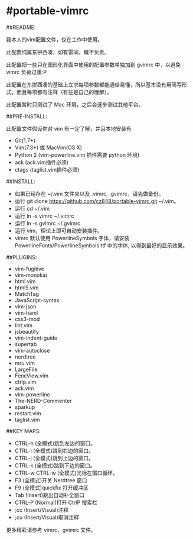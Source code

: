 #portable-vimrc
=========

##README:

我本人的vim配置文件，仅在工作中使用。

此配置纯属东拼西凑，如有雷同，概不负责。

此配置把一些只在图形化界面中使用的配置参数单独加到 gvimrc 中，以避免 vimrc 负荷过重:P

此配置在东拼西凑的基础上立求每项参数都能通俗易懂，所以基本没有用简写形式，而且每项都有注释（有些是自己的理解）。

此配置暂时只测试了 Mac 环境，之后会逐步测试其他平台。

##PRE-INSTALL:

此配置文件假设你对 vim 有一定了解，并且本地安装有

- Git(1.7+)
- Vim(7.3+) 或 MacVim(OS X)
- Python 2 (vim-powerline.vim 插件需要 python 环境)
- ack (ack.vim插件必须)
- ctags (taglist.vim插件必须)

##INSTALL:

- 如果已经存在 ~/.vim 文件夹以及 .vimrc, .gvimrc，请先做备份。
- 运行 git clone https://github.com/cz848/portable-vimrc.git ~/.vim。
- 运行 cd ~/.vim
- 运行 ln -s vimrc ~/.vimrc
- 运行 ln -s gvimrc ~/.gvimrc
- 运行 vim，理论上即可自动安装插件。
- vimrc 默认使用 PowerlineSymbols 字体，请安装 PowerlineFonts/PowerlineSymbols.ttf 中的字体, 以得到最好的显示效果。

##PLUGINS:

- vim-fugitive
- vim-monokai
- html.vim
- html5.vim
- MatchTag
- JavaScript-syntax
- vim-json
- vim-haml
- css3-mod
- lint.vim
- jsbeautify
- vim-indent-guide
- supertab
- vim-autoclose
- nerdtree
- mru.vim
- LargeFile
- FencView.vim
- ctrlp.vim
- ack.vim
- vim-powerline
- The-NERD-Commenter
- sparkup
- restart.vim
- taglist.vim

##KEY MAPS:

- CTRL-h (全模式)跳到左边的窗口。
- CTRL-l (全模式)跳到右边的窗口。
- CTRL-j (全模式)跳到上边的窗口。
- CTRL-k (全模式)跳到下边的窗口。
- CTRL-w CTRL-w (全模式)光标在窗口循环。
- F3 (全模式)开关 Nerdtree 窗口
- F9 (全模式)quickfix 打开缓冲区
- Tab (Insert)跳出自动补全窗口
- CTRL-P (Normal)打开 CtrlP 搜索栏
- ;cc (Insert/Visual)注释
- ;cu (Insert/Visual)取消注释

更多精彩请参考 vimrc，gvimrc 文件。
